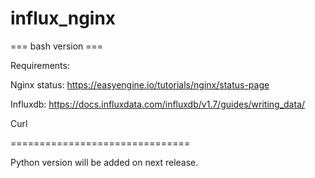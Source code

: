 # influx_nginx

=== bash version ===


Requirements:

Nginx status: https://easyengine.io/tutorials/nginx/status-page

Influxdb: https://docs.influxdata.com/influxdb/v1.7/guides/writing_data/

Curl

===============================

Python version will be added on next release.
